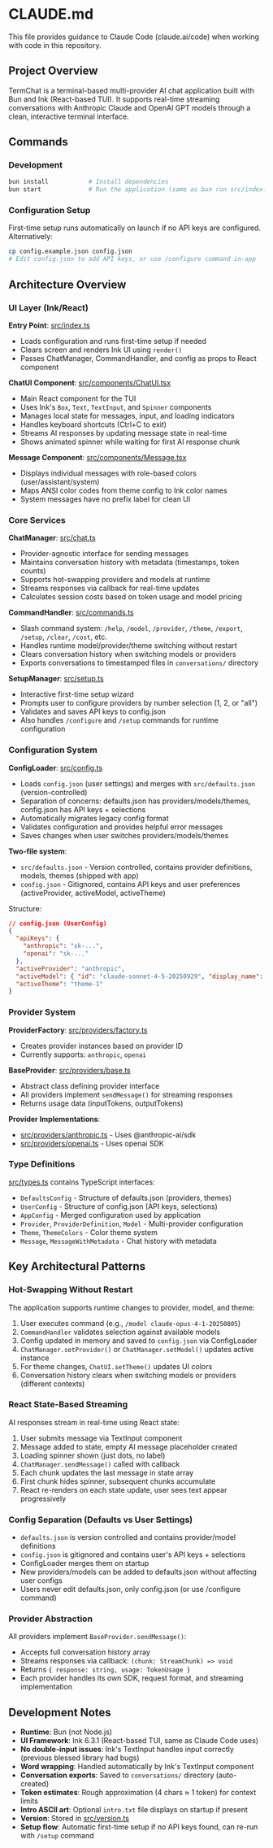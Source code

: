 # CLAUDE.md

This file provides guidance to Claude Code (claude.ai/code) when working with code in this repository.

## Project Overview

TermChat is a terminal-based multi-provider AI chat application built with Bun and Ink (React-based TUI). It supports real-time streaming conversations with Anthropic Claude and OpenAI GPT models through a clean, interactive terminal interface.

## Commands

### Development
```bash
bun install           # Install dependencies
bun start             # Run the application (same as bun run src/index.ts)
```

### Configuration Setup
First-time setup runs automatically on launch if no API keys are configured. Alternatively:
```bash
cp config.example.json config.json
# Edit config.json to add API keys, or use /configure command in-app
```

## Architecture Overview

### UI Layer (Ink/React)

**Entry Point**: [src/index.ts](src/index.ts)
- Loads configuration and runs first-time setup if needed
- Clears screen and renders Ink UI using `render()`
- Passes ChatManager, CommandHandler, and config as props to React component

**ChatUI Component**: [src/components/ChatUI.tsx](src/components/ChatUI.tsx)
- Main React component for the TUI
- Uses Ink's `Box`, `Text`, `TextInput`, and `Spinner` components
- Manages local state for messages, input, and loading indicators
- Handles keyboard shortcuts (Ctrl+C to exit)
- Streams AI responses by updating message state in real-time
- Shows animated spinner while waiting for first AI response chunk

**Message Component**: [src/components/Message.tsx](src/components/Message.tsx)
- Displays individual messages with role-based colors (user/assistant/system)
- Maps ANSI color codes from theme config to Ink color names
- System messages have no prefix label for clean UI

### Core Services

**ChatManager**: [src/chat.ts](src/chat.ts)
- Provider-agnostic interface for sending messages
- Maintains conversation history with metadata (timestamps, token counts)
- Supports hot-swapping providers and models at runtime
- Streams responses via callback for real-time updates
- Calculates session costs based on token usage and model pricing

**CommandHandler**: [src/commands.ts](src/commands.ts)
- Slash command system: `/help`, `/model`, `/provider`, `/theme`, `/export`, `/setup`, `/clear`, `/cost`, etc.
- Handles runtime model/provider/theme switching without restart
- Clears conversation history when switching models or providers
- Exports conversations to timestamped files in `conversations/` directory

**SetupManager**: [src/setup.ts](src/setup.ts)
- Interactive first-time setup wizard
- Prompts user to configure providers by number selection (1, 2, or "all")
- Validates and saves API keys to config.json
- Also handles `/configure` and `/setup` commands for runtime configuration

### Configuration System

**ConfigLoader**: [src/config.ts](src/config.ts)
- Loads `config.json` (user settings) and merges with `src/defaults.json` (version-controlled)
- Separation of concerns: defaults.json has providers/models/themes, config.json has API keys + selections
- Automatically migrates legacy config format
- Validates configuration and provides helpful error messages
- Saves changes when user switches providers/models/themes

**Two-file system**:
- `src/defaults.json` - Version controlled, contains provider definitions, models, themes (shipped with app)
- `config.json` - Gitignored, contains API keys and user preferences (activeProvider, activeModel, activeTheme)

Structure:
```json
// config.json (UserConfig)
{
  "apiKeys": {
    "anthropic": "sk-...",
    "openai": "sk-..."
  },
  "activeProvider": "anthropic",
  "activeModel": { "id": "claude-sonnet-4-5-20250929", "display_name": "Claude Sonnet 4.5" },
  "activeTheme": "theme-1"
}
```

### Provider System

**ProviderFactory**: [src/providers/factory.ts](src/providers/factory.ts)
- Creates provider instances based on provider ID
- Currently supports: `anthropic`, `openai`

**BaseProvider**: [src/providers/base.ts](src/providers/base.ts)
- Abstract class defining provider interface
- All providers implement `sendMessage()` for streaming responses
- Returns usage data (inputTokens, outputTokens)

**Provider Implementations**:
- [src/providers/anthropic.ts](src/providers/anthropic.ts) - Uses @anthropic-ai/sdk
- [src/providers/openai.ts](src/providers/openai.ts) - Uses openai SDK

### Type Definitions

[src/types.ts](src/types.ts) contains TypeScript interfaces:
- `DefaultsConfig` - Structure of defaults.json (providers, themes)
- `UserConfig` - Structure of config.json (API keys, selections)
- `AppConfig` - Merged configuration used by application
- `Provider`, `ProviderDefinition`, `Model` - Multi-provider configuration
- `Theme`, `ThemeColors` - Color theme system
- `Message`, `MessageWithMetadata` - Chat history with metadata

## Key Architectural Patterns

### Hot-Swapping Without Restart
The application supports runtime changes to provider, model, and theme:
1. User executes command (e.g., `/model claude-opus-4-1-20250805`)
2. `CommandHandler` validates selection against available models
3. Config updated in memory and saved to `config.json` via ConfigLoader
4. `ChatManager.setProvider()` or `ChatManager.setModel()` updates active instance
5. For theme changes, `ChatUI.setTheme()` updates UI colors
6. Conversation history clears when switching models or providers (different contexts)

### React State-Based Streaming
AI responses stream in real-time using React state:
1. User submits message via TextInput component
2. Message added to state, empty AI message placeholder created
3. Loading spinner shown (just dots, no label)
4. `ChatManager.sendMessage()` called with callback
5. Each chunk updates the last message in state array
6. First chunk hides spinner, subsequent chunks accumulate
7. React re-renders on each state update, user sees text appear progressively

### Config Separation (Defaults vs User Settings)
- `defaults.json` is version controlled and contains provider/model definitions
- `config.json` is gitignored and contains user's API keys + selections
- ConfigLoader merges them on startup
- New providers/models can be added to defaults.json without affecting user configs
- Users never edit defaults.json, only config.json (or use /configure command)

### Provider Abstraction
All providers implement `BaseProvider.sendMessage()`:
- Accepts full conversation history array
- Streams responses via callback: `(chunk: StreamChunk) => void`
- Returns `{ response: string, usage: TokenUsage }`
- Each provider handles its own SDK, request format, and streaming implementation

## Development Notes

- **Runtime**: Bun (not Node.js)
- **UI Framework**: Ink 6.3.1 (React-based TUI, same as Claude Code uses)
- **No double-input issues**: Ink's TextInput handles input correctly (previous blessed library had bugs)
- **Word wrapping**: Handled automatically by Ink's TextInput component
- **Conversation exports**: Saved to `conversations/` directory (auto-created)
- **Token estimates**: Rough approximation (4 chars ≈ 1 token) for context limits
- **Intro ASCII art**: Optional `intro.txt` file displays on startup if present
- **Version**: Stored in [src/version.ts](src/version.ts)
- **Setup flow**: Automatic first-time setup if no API keys found, can re-run with `/setup` command
